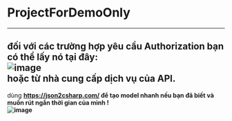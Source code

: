 # ProjectForDemoOnly
---
đối với các trường hợp yêu cầu Authorization bạn có thể lấy nó tại đây:
<br/>
![image](https://github.com/rudeusMSK/MyAnimeList_API/assets/160387470/da05b82b-b09b-4940-a0e3-fac954c64442)
<br/>
hoặc từ nhà cung cấp dịch vụ của API.
---
dùng <b>https://json2csharp.com/<b/> để tạo model nhanh nếu bạn đã biết và muốn rút ngắn thời gian của mình !<br/> 
![image](https://github.com/rudeusMSK/MyAnimeList_API/assets/160387470/e6052822-41cf-4260-8d1f-d26dc9807bec)
